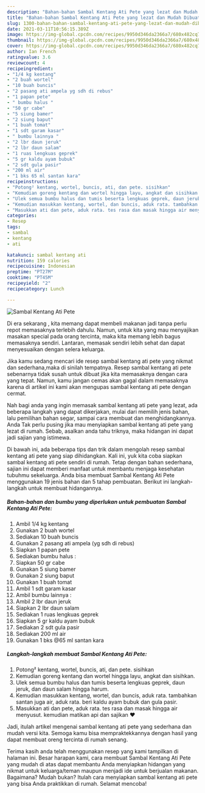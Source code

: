 ```yaml
---
description: "Bahan-bahan Sambal Kentang Ati Pete yang lezat dan Mudah Dibuat"
title: "Bahan-bahan Sambal Kentang Ati Pete yang lezat dan Mudah Dibuat"
slug: 1300-bahan-bahan-sambal-kentang-ati-pete-yang-lezat-dan-mudah-dibuat
date: 2021-03-11T10:56:15.389Z
image: https://img-global.cpcdn.com/recipes/9950d346da2366a7/680x482cq70/sambal-kentang-ati-pete-foto-resep-utama.jpg
thumbnail: https://img-global.cpcdn.com/recipes/9950d346da2366a7/680x482cq70/sambal-kentang-ati-pete-foto-resep-utama.jpg
cover: https://img-global.cpcdn.com/recipes/9950d346da2366a7/680x482cq70/sambal-kentang-ati-pete-foto-resep-utama.jpg
author: Ian French
ratingvalue: 3.6
reviewcount: 4
recipeingredient:
- "1/4 kg kentang"
- "2 buah wortel"
- "10 buah buncis"
- "2 pasang ati ampela yg sdh di rebus"
- "1 papan pete"
- " bumbu halus "
- "50 gr cabe"
- "5 siung bamer"
- "2 siung baput"
- "1 buah tomat"
- "1 sdt garam kasar"
- " bumbu lainnya "
- "2 lbr daun jeruk"
- "2 lbr daun salam"
- "1 ruas lengkuas geprek"
- "5 gr kaldu ayam bubuk"
- "2 sdt gula pasir"
- "200 ml air"
- "1 bks 65 ml santan kara"
recipeinstructions:
- "Potong² kentang, wortel, buncis, ati, dan pete. sisihkan"
- "Kemudian goreng kentang dan wortel hingga layu, angkat dan sisihkan."
- "Ulek semua bumbu halus dan tumis beserta lengkuas geprek, daun jeruk, dan daun salam hingga harum."
- "Kemudian masukkan kentang, wortel, dan buncis, aduk rata. tambahkan santan juga air, aduk rata. beri kaldu ayam bubuk dan gula pasir."
- "Masukkan ati dan pete, aduk rata. tes rasa dan masak hingga air menyusut. kemudian matikan api dan sajikan ♥️"
categories:
- Resep
tags:
- sambal
- kentang
- ati

katakunci: sambal kentang ati 
nutrition: 159 calories
recipecuisine: Indonesian
preptime: "PT27M"
cooktime: "PT45M"
recipeyield: "2"
recipecategory: Lunch

---
```



![Sambal Kentang Ati Pete](https://img-global.cpcdn.com/recipes/9950d346da2366a7/680x482cq70/sambal-kentang-ati-pete-foto-resep-utama.jpg)

Di era  sekarang , kita memang dapat membeli makanan jadi tanpa perlu repot memasaknya terlebih dahulu. Namun, untuk kita yang mau menyajikan masakan special pada orang tercinta, maka kita memang lebih bagus memasaknya sendiri. Lantaran, memasak sendiri lebih sehat dan dapat menyesuaikan dengan selera keluarga.

Jika kamu sedang mencari ide resep sambal kentang ati pete yang nikmat dan sederhana,maka di sinilah tempatnya. Resep sambal kentang ati pete  sebenarnya tidak susah untuk dibuat jika kita memasaknya dengan cara yang tepat. Namun, kamu jangan cemas akan gagal dalam memasaknya 
karena di artikel ini kami akan mengupas sambal kentang ati pete dengan cermat.  



Nah bagi anda yang ingin memasak sambal kentang ati pete yang lezat, ada beberapa langkah yang dapat dikerjakan, mulai dari memilih jenis bahan, lalu pemilihan bahan segar, sampai cara membuat dan menghidangkannya. Anda Tak perlu pusing jika mau menyiapkan sambal kentang ati pete yang lezat di rumah. Sebab, asalkan anda  tahu triknya, maka hidangan ini dapat jadi sajian yang istimewa.

Di bawah ini, ada beberapa tips dan trik dalam mengolah resep sambal kentang ati pete yang siap dihidangkan. Kali ini, yuk kita coba siapkan sambal kentang ati pete sendiri di rumah. Tetap dengan bahan sederhana, sajian ini dapat memberi manfaat untuk membantu menjaga kesehatan tubuhmu sekeluarga. Anda bisa membuat Sambal Kentang Ati Pete menggunakan 19 jenis bahan dan 5 tahap pembuatan. Berikut ini langkah-langkah untuk membuat hidangannya.

<!--inarticleads1-->

##### Bahan-bahan dan bumbu yang diperlukan untuk pembuatan Sambal Kentang Ati Pete:

1. Ambil 1/4 kg kentang
1. Gunakan 2 buah wortel
1. Sediakan 10 buah buncis
1. Gunakan 2 pasang ati ampela (yg sdh di rebus)
1. Siapkan 1 papan pete
1. Sediakan  bumbu halus :
1. Siapkan 50 gr cabe
1. Gunakan 5 siung bamer
1. Gunakan 2 siung baput
1. Gunakan 1 buah tomat
1. Ambil 1 sdt garam kasar
1. Ambil  bumbu lainnya :
1. Ambil 2 lbr daun jeruk
1. Siapkan 2 lbr daun salam
1. Sediakan 1 ruas lengkuas geprek
1. Siapkan 5 gr kaldu ayam bubuk
1. Sediakan 2 sdt gula pasir
1. Sediakan 200 ml air
1. Gunakan 1 bks @65 ml santan kara




<!--inarticleads2-->

##### Langkah-langkah membuat Sambal Kentang Ati Pete:

1. Potong² kentang, wortel, buncis, ati, dan pete. sisihkan
1. Kemudian goreng kentang dan wortel hingga layu, angkat dan sisihkan.
1. Ulek semua bumbu halus dan tumis beserta lengkuas geprek, daun jeruk, dan daun salam hingga harum.
1. Kemudian masukkan kentang, wortel, dan buncis, aduk rata. tambahkan santan juga air, aduk rata. beri kaldu ayam bubuk dan gula pasir.
1. Masukkan ati dan pete, aduk rata. tes rasa dan masak hingga air menyusut. kemudian matikan api dan sajikan ♥️




Jadi, itulah artikel mengenai  sambal kentang ati pete  yang sederhana dan mudah versi kita. Semoga kamu bisa mempraktekkannya dengan hasil yang dapat membuat oreng tercinta di rumah senang. 

Terima kasih anda telah menggunakan resep yang kami tampilkan di halaman ini. Besar harapan kami, cara membuat  Sambal Kentang Ati Pete yang mudah di atas dapat membantu Anda menyiapkan hidangan yang nikmat untuk keluarga/teman maupun menjadi ide untuk berjualan makanan. Bagaimana? Mudah bukan? Itulah cara menyiapkan sambal kentang ati pete yang bisa Anda praktikkan di rumah. Selamat mencoba!

